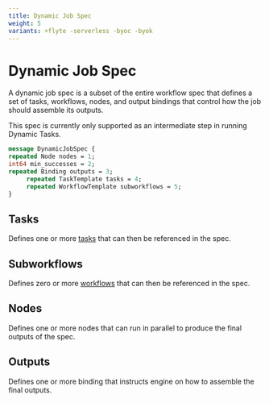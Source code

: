 ```yaml
---
title: Dynamic Job Spec
weight: 5
variants: +flyte -serverless -byoc -byok
---
```


# Dynamic Job Spec

A dynamic job spec is a subset of the entire workflow spec that defines a set of tasks, workflows, nodes, and output bindings that control how the job should assemble its outputs.

This spec is currently only supported as an intermediate step in running Dynamic Tasks.

```protobuf
message DynamicJobSpec {
repeated Node nodes = 1;
int64 min_successes = 2;
repeated Binding outputs = 3;
     repeated TaskTemplate tasks = 4;
     repeated WorkflowTemplate subworkflows = 5;
}
```
## Tasks
Defines one or more [tasks](../../tasks)  that can then be referenced in the spec.

## Subworkflows
Defines zero or more [workflows](../../workflows) that can then be referenced in the spec.

## Nodes
Defines one or more nodes that can run in parallel to produce the final outputs of the spec.

## Outputs
Defines one or more binding that instructs engine on how to assemble the final outputs.

